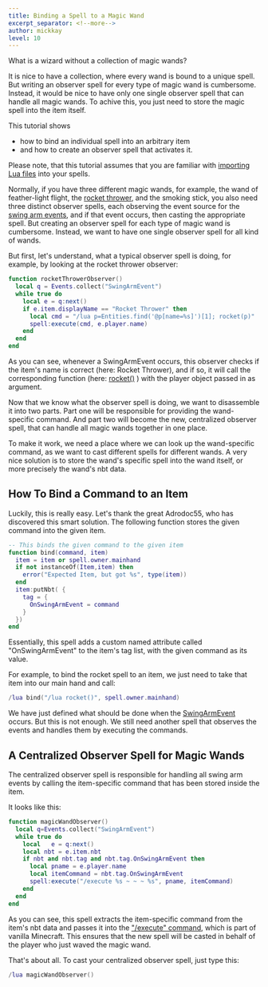 ```yaml
---
title: Binding a Spell to a Magic Wand
excerpt_separator: <!--more-->
author: mickkay
level: 10
---
```

What is a wizard without a collection of magic wands?


It is nice to have a collection, where every wand is bound to a unique spell.
But writing an observer spell for every type of magic wand is cumbersome.
Instead, it would be nice to have only one single observer spell
that can handle all magic wands. To achive this, you just need to store the
magic spell into the item itself.
<!--more-->

This tutorial shows
* how to bind an individual spell into an arbitrary item
* and how to create an observer spell that activates it.

Please note, that this tutorial assumes that you are familiar with
[importing Lua files](/tutorials/importing_lua_files) into your spells.

Normally, if you have three different magic wands, for example, the wand of feather-light flight,
the [rocket thrower](/examples/rocket-thrower), and the smoking stick, you also need
three distinct observer spells, each observing the event source for the [swing arm events](/modules/SwingArmEvent),
and if that event occurs, then casting the appropriate spell.
But creating an observer spell for each type of magic wand is cumbersome.
Instead, we want to have one single observer spell for all kind of wands.

But first, let's understand, what a typical observer spell is doing,
for example, by looking at the rocket thrower observer:
```lua
function rocketThrowerObserver()
  local q = Events.collect("SwingArmEvent")
  while true do
    local e = q:next()
    if e.item.displayName == "Rocket Thrower" then
      local cmd = "/lua p=Entities.find('@p[name=%s]')[1]; rocket(p)"
      spell:execute(cmd, e.player.name)
    end
  end
end
```
As you can see, whenever a SwingArmEvent occurs, this observer checks if the item's name is
correct (here: Rocket Thrower), and if so, it will call the corresponding function (here:
[rocket()](/examples/rocket-thrower#rocket) ) with the player object passed in as argument.

Now that we know what the observer spell is doing, we want to disassemble it into two parts.
Part one will be responsible for providing the wand-specific command.
And part two will become the new, centralized observer spell, that can handle all magic
wands together in one place.

To make it work, we need a place where we can look up the wand-specific command, as
we want to cast different spells for different wands.
A very nice solution is to store the wand's specific spell into the wand itself,
or more precisely the wand's nbt data.

## How To Bind a Command to an Item
Luckily, this is really easy.
Let's thank the great Adrodoc55, who has discovered this smart solution.
The following function stores the given command into the given item.
```lua
-- This binds the given command to the given item
function bind(command, item)
  item = item or spell.owner.mainhand
  if not instanceOf(Item,item) then
    error("Expected Item, but got %s", type(item))
  end
  item:putNbt( {
    tag = {
      OnSwingArmEvent = command
    }
  })
end
```
Essentially, this spell adds a custom named attribute called "OnSwingArmEvent"
to the item's tag list, with the given command as its value.

For example, to bind the rocket spell to an item, we just need to take
that item into our main hand and call:
```lua
/lua bind("/lua rocket()", spell.owner.mainhand)
```

We have just defined what should be done when the
[SwingArmEvent](/modules/SwingArmEvent) occurs.
But this is not enough.
We still need another spell that observes the events and handles them by
executing the commands.

## A Centralized Observer Spell for Magic Wands
The centralized observer spell is responsible for handling all
swing arm events by calling the item-specific command that has been stored inside
the item.

It looks like this:
```lua
function magicWandObserver()
  local q=Events.collect("SwingArmEvent")
  while true do
    local   e = q:next()
    local nbt = e.item.nbt
    if nbt and nbt.tag and nbt.tag.OnSwingArmEvent then
      local pname = e.player.name
      local itemCommand = nbt.tag.OnSwingArmEvent
      spell:execute("/execute %s ~ ~ ~ %s", pname, itemCommand)
    end
  end
end
```
As you can see, this spell extracts the item-specific command from the item's
nbt data and passes it into the ["/execute" command](https://minecraft.gamepedia.com/Commands/execute),
which is part of vanilla Minecraft.
This ensures that the new spell will be casted in behalf of the player who just waved the magic wand.

That's about all. To cast your centralized observer spell, just type this:
```lua
/lua magicWandObserver()
```
